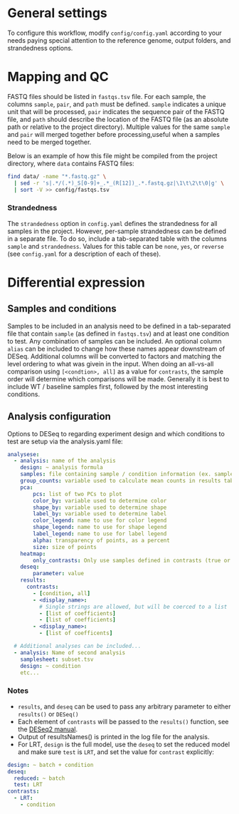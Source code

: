 # General settings
To configure this workflow, modify `config/config.yaml` according to your needs paying special attention to the reference genome, output folders, and strandedness options.

# Mapping and QC
FASTQ files should be listed in `fastqs.tsv` file. For each sample, the columns `sample`, `pair`, and `path` must be defined. `sample` indicates a unique unit that will be processed, `pair` indicates the sequence pair of the FASTQ file, and `path` should describe the location of the FASTQ file (as an absolute path or relative to the project directory). Multiple values for the same `sample` and `pair` will merged together before processing,useful when a samples need to be merged together.

Below is an example of how this file might be compiled from the project directory, where `data` contains FASTQ files:
```sh
find data/ -name "*.fastq.gz" \
  | sed -r 's|.*/(.*)_S[0-9]+_.*_(R[12])_.*.fastq.gz|\1\t\2\t\0|g' \
  | sort -V >> config/fastqs.tsv
```

### Strandedness
The `strandedness` option in `config.yaml` defines the strandedness for all samples in the project. However, per-sample strandedness can be defined in a separate file. To do so, include a tab-separated table with the columns `sample` and `strandedness`. Values for this table can be `none`, `yes`, or `reverse` (see `config.yaml` for a description of each of these).


# Differential expression
## Samples and conditions
Samples to be included in an analysis need to be defined in a tab-separated file that contain `sample` (as defined in `fastqs.tsv`) and at least one condition to test. Any combination of samples can be included. An optional column `alias` can be included to change how these names appear downstream of DESeq. Additional columns will be converted to factors and matching the level ordering to what was givein in the input. When doing an all-vs-all comparison using `[<condtion>, all]` as a value for `contrasts`, the sample order will determine which comparisons will be made. Generally it is best to include WT / baseline samples first, followed by the most interesting conditions.

## Analysis configuration
Options to DESeq to regarding experiment design and which conditions to test are setup via the analysis.yaml file:
```yaml
analysese:
  - analysis: name of the analysis
    design: ~ analysis formula
    samples: file containing sample / condition information (ex. samples.tsv)
    group_counts: variable used to calculate mean counts in results table
    pca:
        pcs: list of two PCs to plot
        color_by: variable used to determine color
        shape_by: variable used to determine shape
        label_by: variable used to determine label
        color_legend: name to use for color legend
        shape_legend: name to use for shape legend
        label_legend: name to use for label legend
        alpha: transparency of points, as a percent
        size: size of points
    heatmap:
        only_contrasts: Only use samples defined in contrasts (true or false, default false)
    deseq:
        parameter: value
    results:
      contrasts:
        - [condition, all]
        - <display_name>:
          # Single strings are allowed, but will be coerced to a list
          - [list of coefficients]
          - [list of coefficients]
        - <display_name>:
          - [list of coefficents]

  # Additional analyses can be included... 
  - analysis: Name of second analysis
    samplesheet: subset.tsv
    design: ~ condition
    etc...
```

### Notes
* `results`, and `deseq` can be used to pass any arbitrary parameter to either `results()` or `DESeq()`
* Each element of `contrasts` will be passed to the `results()` function, see the [DESeq2 manual](https://bioconductor.org/packages/devel/bioc/manuals/DESeq2/man/DESeq2.pdf#Rfn.results.1).
* Output of resultsNames() is printed in the log file for the analysis.
* For LRT, `design` is the full model, use the `deseq` to set the reduced model and make sure `test` is `LRT`, and set the value for `contrast` explicitly:
```yaml
design: ~ batch + condition
deseq:
  reduced: ~ batch
  test: LRT
contrasts:
  - LRT:
    - condition
```

